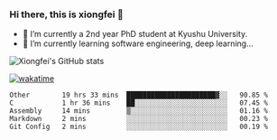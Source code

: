 ### Hi there, this is xiongfei 👋


- 🔭 I’m currently a 2nd year PhD student at Kyushu University.
- 🌱 I’m currently learning software engineering, deep learning...

<!--
**Toma62299781/Toma62299781** is a ✨ _special_ ✨ repository because its `README.md` (this file) appears on your GitHub profile.
Here are some ideas to get you started:
-->

![Xiongfei's GitHub stats](https://github-readme-stats.vercel.app/api?username=Toma62299781)


[![wakatime](https://wakatime.com/badge/user/9e8d5516-d162-43e7-9563-87295d455a71.svg)](https://wakatime.com/@9e8d5516-d162-43e7-9563-87295d455a71)

<!--START_SECTION:waka-->
```text
Other        19 hrs 33 mins  ██████████████████████▓░░   90.85 % 
C            1 hr 36 mins    ██░░░░░░░░░░░░░░░░░░░░░░░   07.45 % 
Assembly     14 mins         ▒░░░░░░░░░░░░░░░░░░░░░░░░   01.16 % 
Markdown     2 mins          ░░░░░░░░░░░░░░░░░░░░░░░░░   00.23 % 
Git Config   2 mins          ░░░░░░░░░░░░░░░░░░░░░░░░░   00.19 % 
```
<!--END_SECTION:waka-->

